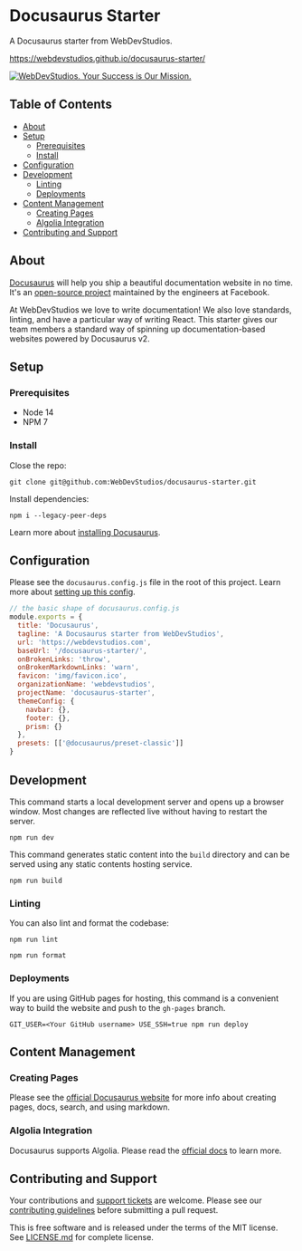 # Docusaurus Starter<!-- omit in toc -->

A Docusaurus starter from WebDevStudios.

<https://webdevstudios.github.io/docusaurus-starter/>

[![WebDevStudios. Your Success is Our Mission.](https://webdevstudios.com/wp-content/uploads/2018/04/wds-github-banner.png)](https://webdevstudios.com/contact/)

## Table of Contents <!-- omit in toc -->

- [About](#about)
- [Setup](#setup)
  - [Prerequisites](#prerequisites)
  - [Install](#install)
- [Configuration](#configuration)
- [Development](#development)
  - [Linting](#linting)
  - [Deployments](#deployments)
- [Content Management](#content-management)
  - [Creating Pages](#creating-pages)
  - [Algolia Integration](#algolia-integration)
- [Contributing and Support](#contributing-and-support)

## About

[Docusaurus](https://docusaurus.io/) will help you ship a beautiful documentation website in no time. It's an [open-source project](https://github.com/facebook/docusaurus) maintained by the engineers at Facebook.

At WebDevStudios we love to write documentation! We also love standards, linting, and have a particular way of writing React. This starter gives our team members a standard way of spinning up documentation-based websites powered by Docusaurus v2.

## Setup

### Prerequisites

- Node 14
- NPM 7

### Install

Close the repo:

```console
git clone git@github.com:WebDevStudios/docusaurus-starter.git
```

Install dependencies:

```console
npm i --legacy-peer-deps
```

Learn more about [installing Docusaurus](https://docusaurus.io/docs/installation).

## Configuration

Please see the `docusaurus.config.js` file in the root of this project. Learn more about [setting up this config](https://docusaurus.io/docs/docusaurus.config.js).

```js
// the basic shape of docusaurus.config.js
module.exports = {
  title: 'Docusaurus',
  tagline: 'A Docusaurus starter from WebDevStudios',
  url: 'https://webdevstudios.com',
  baseUrl: '/docusaurus-starter/',
  onBrokenLinks: 'throw',
  onBrokenMarkdownLinks: 'warn',
  favicon: 'img/favicon.ico',
  organizationName: 'webdevstudios',
  projectName: 'docusaurus-starter',
  themeConfig: {
    navbar: {},
    footer: {},
    prism: {}
  },
  presets: [['@docusaurus/preset-classic']]
}
```

## Development

This command starts a local development server and opens up a browser window. Most changes are reflected live without having to restart the server.

```console
npm run dev
```

This command generates static content into the `build` directory and can be served using any static contents hosting service.

```console
npm run build
```

### Linting

You can also lint and format the codebase:

```console
npm run lint
```

```console
npm run format
```

### Deployments

If you are using GitHub pages for hosting, this command is a convenient way to build the website and push to the `gh-pages` branch.

```console
GIT_USER=<Your GitHub username> USE_SSH=true npm run deploy
```

## Content Management

### Creating Pages

Please see the [official Docusaurus website](https://docusaurus.io/docs/creating-pages) for more info about creating pages, docs, search, and using markdown.

### Algolia Integration

Docusaurus supports Algolia. Please read the [official docs](https://docusaurus.io/docs/search#using-algolia-docsearch) to learn more.

## Contributing and Support

Your contributions and [support tickets](https://github.com/WebDevStudios/docusaurus-starter/issues) are welcome. Please see our [contributing guidelines](https://github.com/WebDevStudios/docusaurus-starter/blob/main/CONTRIBUTING.md) before submitting a pull request.

This is free software and is released under the terms of the MIT license. See [LICENSE.md](https://github.com/WebDevStudios/docusaurus-starter/blob/main/LICENSE.md) for complete license.
